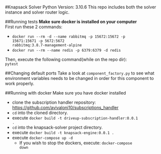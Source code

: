 #Knapsack Solver
Python Version: 3.10.6
This repo includes both the solver instance and solver router logic.<br>

##Running tests
<b>Make sure docker is installed on your computer<br></b>
First run these 2 commands:<br>
* <code>docker run --rm -d --name rabbitmq -p 15672:15672 -p 15671:15671 -p 5672:5672 rabbitmq:3.8.7-management-alpine</code><br>
* <code>docker run --rm --name redis -p 6379:6379 -d redis</code>

Then, execute the following command(while on the repo dir):<br>
<code>pytest</code>

##Changing default ports
Take a look at <code>component_factory.py</code> to see what environment variables needs to be changed in order for this component to work properly.

##Running with docker
Make sure you have docker installed
* clone the subscription handler repository: <url>https://github.com/avivaloni10/subscriptions_handler</url>
* <code>cd</code> into the cloned directory.
* execute <code>docker build -t driveup-subscription-handler:0.0.1 .</code>
* <code>cd</code> into the knapsack-solver project directory.
* execute <code>docker build -t knapsack-engine:0.0.1 .</code>
* execute <code>docker-compose up -d</code>
  * If you wish to stop the dockers, execute: <code>docker-compose down</code>